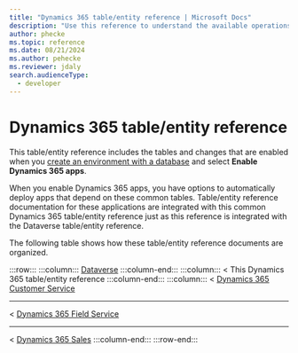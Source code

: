 ```yaml
---
title: "Dynamics 365 table/entity reference | Microsoft Docs"
description: "Use this reference to understand the available operations that can be performed for specific tables, the default columns/attributes of each table/entity and the relationships between tables in Microsoft Dynamics 365"
author: phecke
ms.topic: reference
ms.date: 08/21/2024
ms.author: pehecke
ms.reviewer: jdaly
search.audienceType: 
  - developer
---
```

# Dynamics 365 table/entity reference

This table/entity reference includes the tables and changes that are enabled when you [create an environment with a database](/power-platform/admin/create-environment#create-an-environment-with-a-database) and select **Enable Dynamics 365 apps**.

When you enable Dynamics 365 apps, you have options to automatically deploy apps that depend on these common tables. Table/entity reference documentation for these applications are integrated with this common Dynamics 365 table/entity reference just as this reference is integrated with the Dataverse table/entity reference.

The following table shows how these table/entity reference documents are organized.


:::row:::
   :::column:::
      [Dataverse](/power-apps/developer/data-platform/reference/about-entity-reference)
   :::column-end:::
   :::column:::
      &lt; This Dynamics 365 table/entity reference
   :::column-end:::
      :::column:::
      &lt; [Dynamics 365 Customer Service](../customer-service/develop/reference/about-entity-reference.md)<hr />
      &lt; [Dynamics 365 Field Service](../field-service/developer/about-entity-reference.md)<hr />
      &lt; [Dynamics 365 Sales](../sales/developer/reference/about-entity-reference.md)
   :::column-end:::
:::row-end:::